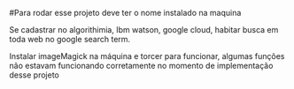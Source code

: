 #Para rodar esse projeto deve ter o nome instalado na maquina

Se cadastrar no algorithimia, Ibm watson, google cloud, habitar busca em toda web no google search term.

Instalar imageMagick na máquina e torcer para funcionar, algumas funções não estavam funcionando corretamente no momento de implementação desse projeto

